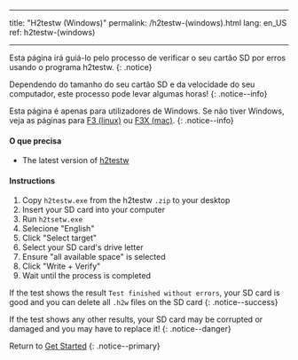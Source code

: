* * *

title: "H2testw (Windows)" permalink: /h2testw-(windows).html lang: en_US ref: h2testw-(windows)

* * *

Esta página irá guiá-lo pelo processo de verificar o seu cartão SD por erros usando o programa h2testw. {: .notice}

Dependendo do tamanho do seu cartão SD e da velocidade do seu computador, este processo pode levar algumas horas! {: .notice--info}

Esta página é apenas para utilizadores de Windows. Se não tiver Windows, veja as páginas para [F3 (linux)](f3-(linux)) ou [F3X (mac)](f3x-(mac)). {: .notice--info}

#### O que precisa

* The latest version of [h2testw](http://www.heise.de/ct/Redaktion/bo/downloads/h2testw_1.4.zip)

#### Instructions

  1. Copy `h2testw.exe` from the h2testw `.zip` to your desktop
  2. Insert your SD card into your computer
  3. Run `h2tsetw.exe`
  4. Selecione "English"
  5. Click "Select target"
  6. Select your SD card's drive letter
  7. Ensure "all available space" is selected
  8. Click "Write + Verify"
  9. Wait until the process is completed

If the test shows the result `Test finished without errors`, your SD card is good and you can delete all `.h2w` files on the SD card {: .notice--success}

If the test shows any other results, your SD card may be corrupted or damaged and you may have to replace it! {: .notice--danger}

Return to [Get Started](get-started) {: .notice--primary}